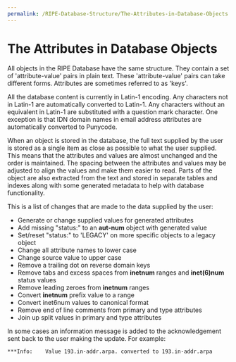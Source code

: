 ```yaml
---
permalink: /RIPE-Database-Structure/The-Attributes-in-Database-Objects
---
```


# The Attributes in Database Objects

All objects in the RIPE Database have the same structure. They contain a set of 'attribute-value' pairs in plain text. These 'attribute-value' pairs can take different forms. Attributes are sometimes referred to as 'keys'.

All the database content is currently in Latin-1 encoding. Any characters not in Latin-1 are automatically converted to Latin-1. Any characters without an equivalent in Latin-1 are substituted with a question mark character. One exception is that IDN domain names in email address attributes are automatically converted to Punycode.

When an object is stored in the database, the full text supplied by the user is stored as a single item as close as possible to what the user supplied. This means that the attributes and values are almost unchanged and the order is maintained. The spacing between the attributes and values may be adjusted to align the values and make them easier to read. Parts of the object are also extracted from the text and stored in separate tables and indexes along with some generated metadata to help with database functionality.

This is a list of changes that are made to the data supplied by the user:

* Generate or change supplied values for generated attributes
* Add missing "status:" to an **aut-num** object with generated value
* Set/reset "status:" to 'LEGACY' on more specific objects to a legacy object
* Change all attribute names to lower case
* Change source value to upper case
* Remove a trailing dot on reverse domain keys
* Remove tabs and excess spaces from **inetnum** ranges and **inet(6)num** status values
* Remove leading zeroes from **inetnum** ranges
* Convert **inetnum** prefix value to a range
* Convert inet6num values to canonical format
* Remove end of line comments from primary and type attributes
* Join up split values in primary and type attributes

In some cases an information message is added to the acknowledgement sent back to the user making the update. For example:

    ***Info:    Value 193.in-addr.arpa. converted to 193.in-addr.arpa
